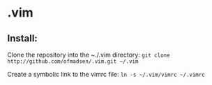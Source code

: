 # .vim

## Install:
Clone the repository into the ~./.vim directory:
`git clone http://github.com/ofmadsen/.vim.git ~/.vim`

Create a symbolic link to the vimrc file:
`ln -s ~/.vim/vimrc ~/.vimrc`
